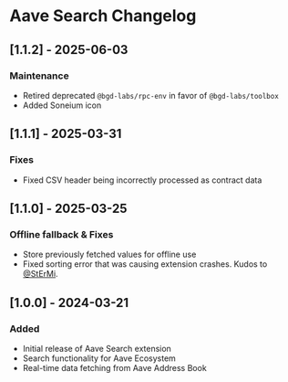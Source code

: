 # Aave Search Changelog

## [1.1.2] - 2025-06-03

### Maintenance

- Retired deprecated `@bgd-labs/rpc-env` in favor of `@bgd-labs/toolbox`
- Added Soneium icon

## [1.1.1] - 2025-03-31

### Fixes

- Fixed CSV header being incorrectly processed as contract data

## [1.1.0] - 2025-03-25

### Offline fallback & Fixes

- Store previously fetched values for offline use
- Fixed sorting error that was causing extension crashes. Kudos to [@StErMi](https://github.com/StErMi).

## [1.0.0] - 2024-03-21

### Added

- Initial release of Aave Search extension
- Search functionality for Aave Ecosystem
- Real-time data fetching from Aave Address Book
